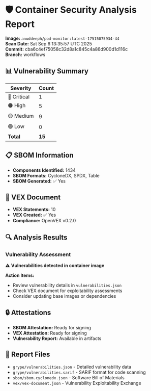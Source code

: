 # 🛡️ Container Security Analysis Report

**Image:** `anuddeeph/pod-monitor:latest-17515075934-44`  
**Scan Date:** Sat Sep  6 13:35:57 UTC 2025  
**Commit:** cba6c4ef75058c32d8a1c845c4a86d900d1d116c  
**Branch:** workflows  

## 📊 Vulnerability Summary

| Severity | Count |
|----------|-------|
| 🔴 Critical | 1 |
| 🟠 High | 5 |
| 🟡 Medium | 9 |
| 🟢 Low | 0 |
| **Total** | **15** |

## 📋 SBOM Information

- **Components Identified:** 1434
- **SBOM Formats:** CycloneDX, SPDX, Table
- **SBOM Generated:** ✅ Yes

## 📑 VEX Document

- **VEX Statements:** 10
- **VEX Created:** ✅ Yes
- **Compliance:** OpenVEX v0.2.0

## 🔍 Analysis Results

### Vulnerability Assessment

⚠️ **Vulnerabilities detected in container image**

**Action Items:**
- Review vulnerability details in `vulnerabilities.json`
- Check VEX document for exploitability assessments
- Consider updating base images or dependencies

## 🔒 Attestations

- **SBOM Attestation:** Ready for signing
- **VEX Attestation:** Ready for signing
- **Vulnerability Report:** Available in artifacts

## 📁 Report Files

- `grype/vulnerabilities.json` - Detailed vulnerability data
- `grype/vulnerabilities.sarif` - SARIF format for code scanning
- `sbom/sbom.cyclonedx.json` - Software Bill of Materials
- `vex/vex-document.json` - Vulnerability Exploitability Exchange
